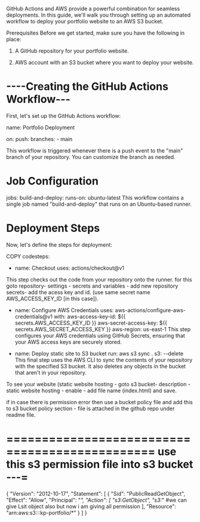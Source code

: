 
GitHub Actions and AWS provide a powerful combination for seamless deployments. In this guide, we'll walk you through setting up an automated workflow to deploy your portfolio website to an AWS S3 bucket.


Prerequisites
Before we get started, make sure you have the following in place:

1. A GitHub repository for your portfolio website.

2. AWS account with an S3 bucket where you want to deploy your website.

----Creating the GitHub Actions Workflow---
=================================================

First, let's set up the GitHub Actions workflow:

name: Portfolio Deployment

on:
  push:
    branches:
    - main


This workflow is triggered whenever there is a push event to the "main" branch of your repository. You can customize the branch as needed.

Job Configuration
====================
jobs:
  build-and-deploy:
    runs-on: ubuntu-latest
This workflow contains a single job named "build-and-deploy" that runs on an Ubuntu-based runner.

Deployment Steps
=======================

Now, let's define the steps for deployment:


COPY
codesteps:
- name: Checkout
  uses: actions/checkout@v1

This step checks out the code from your repository onto the runner. for this goto repository- settings - secrets and variables - add new repository secrets- add the acess key and id. (use same secret name AWS_ACCESS_KEY_ID [in this case]).



- name: Configure AWS Credentials
  uses: aws-actions/configure-aws-credentials@v1
  with:
    aws-access-key-id: ${{ secrets.AWS_ACCESS_KEY_ID }}
    aws-secret-access-key: ${{ secrets.AWS_SECRET_ACCESS_KEY }}
    aws-region: us-east-1
This step configures your AWS credentials using GitHub Secrets, ensuring that your AWS access keys are securely stored.


- name: Deploy static site to S3 bucket
  run: aws s3 sync . s3:<your s3 bucket name> --delete
This final step uses the AWS CLI to sync the contents of your repository with the specified S3 bucket. It also deletes any objects in the bucket that aren't in your repository.





To see your website (static website hosting - goto s3 bucket- description - static website hosting - enable - add file name (index.html) and save.

if in case there is permission error then use a bucket policy file and add this to s3 bucket policy section - file is attached in the github repo under readme file.



===============================================
use this s3 permission file into s3 bucket ---=
==================================================
{
    "Version": "2012-10-17",
    "Statement": [
        {
            "Sid": "PublicReadGetObject",
            "Effect": "Allow",
            "Principal": "*",
            "Action": [
                "s3:GetObject",
                "s3:*" #we can give Lsit object also but now i am giving all permission
            ],
            "Resource": "arn:aws:s3:::kp-portfolio/*"
        }
    ]
}